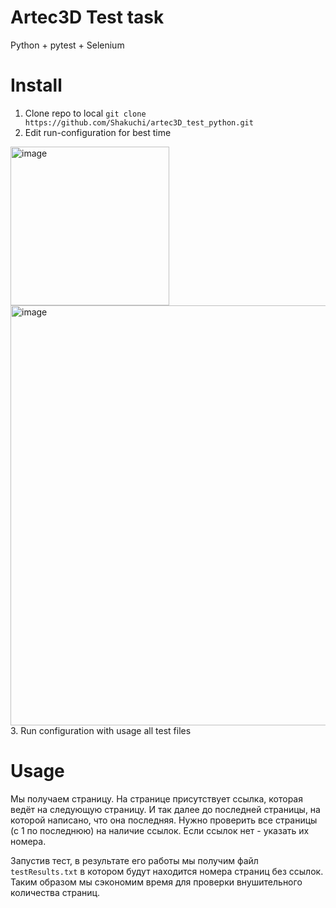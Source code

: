# Artec3D Test task 
Python + pytest + Selenium

# Install
1. Clone repo to local
`git clone https://github.com/Shakuchi/artec3D_test_python.git`
2. Edit run-configuration for best time
<img width="254" alt="image" src="https://user-images.githubusercontent.com/85437160/206166946-f0614bc1-a050-43aa-b61e-209c8f79e310.png">
<img width="672" alt="image" src="https://user-images.githubusercontent.com/85437160/206167054-bea71df0-65ea-4d94-ae72-e8f869ab2718.png">
3. Run configuration with usage all test files

# Usage
Мы получаем страницу. На странице присутствует ссылка, которая ведёт на следующую страницу. И так далее до последней страницы, на которой написано, что она последняя.
Нужно проверить все страницы (с 1 по последнюю) на наличие ссылок. Если ссылок нет - указать их номера.

Запустив тест, в результате его работы мы получим файл `testResults.txt` в котором будут находится номера страниц без ссылок. 
Таким образом мы сэкономим время для проверки внушительного количества страниц. 
